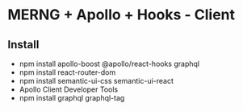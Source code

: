 # MERNG + Apollo + Hooks - Client

## Install

- npm install apollo-boost @apollo/react-hooks graphql
- npm install react-router-dom
- npm install semantic-ui-css semantic-ui-react
- Apollo Client Developer Tools
- npm install graphql graphql-tag

